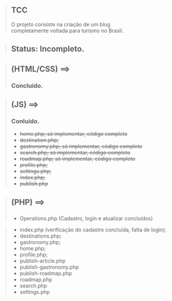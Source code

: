 > ## TCC
> O projeto consiste na criação de um blog <br> completamente voltada para turismo no Brasil.

> ## Status: Incompleto.

> ## (HTML/CSS) ==>
> ### Concluído.

> ## (JS) ==>
> ### Conluído.
> + <s>home.php; só implementar, código completo</s>
> + <s>destination.php;</s>
> + <s>gastronomy.php; só implementar, código completo</s>
> + <s>search.php; só implementar, código completo</s>
> + <s>roadmap.php; só implementar, código completo</s>
> + <s>profile.php;</s>
> + <s>settings.php;</s>
> + <s>index.php;</s>
> + <s>publish.php</s>

> ## (PHP) ==>
> ###
> + Operations.php (Cadastro, login e atualizar concluídos)

> + index.php (verificação do cadastro concluída, falta de login);
> + destinations.php;
> + gastronomy.php;
> + home.php;
> + profile.php;
> + publish-article.php
> + publish-gastronomy.php
> + publish-roadmap.php
> + roadmap.php
> + search.php
> + settings.php